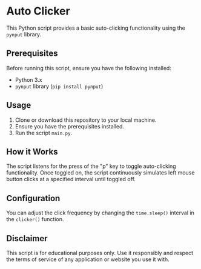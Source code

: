 # Auto Clicker

This Python script provides a basic auto-clicking functionality using the `pynput` library.

## Prerequisites

Before running this script, ensure you have the following installed:
- Python 3.x
- `pynput` library (`pip install pynput`)

## Usage

1. Clone or download this repository to your local machine.
2. Ensure you have the prerequisites installed.
3. Run the script `main.py`.

## How it Works

The script listens for the press of the "p" key to toggle auto-clicking functionality. Once toggled on, the script continuously simulates left mouse button clicks at a specified interval until toggled off.

## Configuration

You can adjust the click frequency by changing the `time.sleep()` interval in the `clicker()` function.

## Disclaimer

This script is for educational purposes only. Use it responsibly and respect the terms of service of any application or website you use it with.
